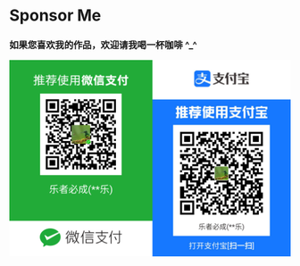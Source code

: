 # Sponsor Me
### 如果您喜欢我的作品，欢迎请我喝一杯咖啡 ^_^
![收款玛](https://raw.githubusercontent.com/xjl12/xjl12.github.io/main/shou_kuang_ma.png)
